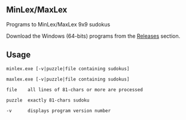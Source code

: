 ## MinLex/MaxLex
Programs to MinLex/MaxLex 9x9 sudokus

Download the Windows (64-bits) programs from the [Releases](https://github.com/1to9only/MinLex-MaxLex/releases) section.

## Usage
```
minlex.exe [-v|puzzle|file containing sudokus]

maxlex.exe [-v|puzzle|file containing sudokus]

file    all lines of 81-chars or more are processed

puzzle  exactly 81-chars sudoku

-v      displays program version number
```


